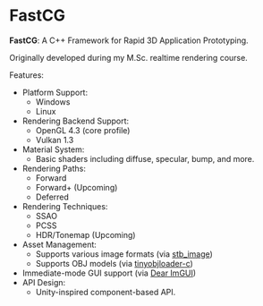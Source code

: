 # FastCG

**FastCG**: A C++ Framework for Rapid 3D Application Prototyping.

Originally developed during my M.Sc. realtime rendering course.

Features:

- Platform Support:
    - Windows
    - Linux
- Rendering Backend Support:
    - OpenGL 4.3 (core profile)
    - Vulkan 1.3
- Material System:
    - Basic shaders including diffuse, specular, bump, and more.
- Rendering Paths:
    - Forward
    - Forward+ (Upcoming)
    - Deferred
- Rendering Techniques:
    - SSAO
    - PCSS
    - HDR/Tonemap (Upcoming)
- Asset Management:
    - Supports various image formats (via [stb_image](https://github.com/nothings/stb/blob/master/stb_image.h))
    - Supports OBJ models (via [tinyobjloader-c](https://github.com/syoyo/tinyobjloader-c))
- Immediate-mode GUI support (via [Dear ImGUI](https://github.com/ocornut/imgui))
- API Design:
    - Unity-inspired component-based API.
